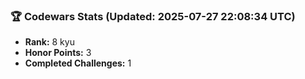 ### 🏆 Codewars Stats (Updated: 2025-07-27 22:08:34 UTC)

- **Rank:** 8 kyu
- **Honor Points:** 3
- **Completed Challenges:** 1

